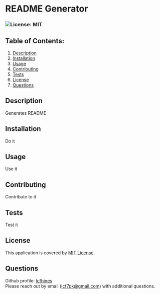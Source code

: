 
  # README Generator

  ### ![License: MIT](https://img.shields.io/badge/License-MIT-yellow.svg)

  ## Table of Contents:
  1. [Description](#Description)
  2. [Installation](#Installation)
  3. [Usage](#Usage)
  4. [Contributing](#Contributing)
  5. [Tests](#Tests)
  6. [License](#License)
  7. [Questions](#Questions)

  ## Description
  Generates README

  ## Installation
  Do it

  ## Usage
  Use it

  ## Contributing
  Contribute to it

  ## Tests
  Test it

  
  ## License
  This application is covered by [MIT License](https://choosealicense.com/licenses/mit/).
  
  
  ## Questions
  Github profile: [lcfhines](https://github.com/lcfhines)  
  Please reach out by email (lcf7pk@gmail.com) with additional questions.
